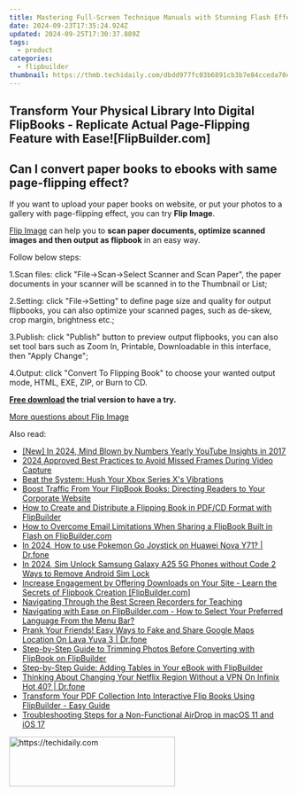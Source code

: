 ```yaml
---
title: Mastering Full-Screen Technique Manuals with Stunning Flash Effects on FlipBuilder.com
date: 2024-09-23T17:35:24.924Z
updated: 2024-09-25T17:30:37.889Z
tags:
  - product
categories:
  - flipbuilder
thumbnail: https://thmb.techidaily.com/dbdd977fc03b6891cb3b7e84cceda70cd02add2f2e15c2683531919a3387ddeb.jpg
---
```


## Transform Your Physical Library Into Digital FlipBooks - Replicate Actual Page-Flipping Feature with Ease![FlipBuilder.com]

## Can I convert paper books to ebooks with same page-flipping effect?

If you want to upload your paper books on website, or put your photos to a gallery with page-flipping effect, you can try **Flip Image**. 

[Flip Image](https://tools.techidaily.com/flipbuilder/products/) can help you to **scan paper documents, optimize scanned images and then output as flipbook** in an easy way.

Follow below steps:

1.Scan files: click "File->Scan->Select Scanner and Scan Paper", the paper documents in your scanner will be scanned in to the Thumbnail or List;

2.Setting: click "File->Setting" to define page size and quality for output flipbooks, you can also optimize your scanned pages, such as de-skew, crop margin, brightness etc.;

3.Publish: click "Publish" button to preview output flipbooks, you can also set tool bars such as Zoom In, Printable, Downloadable in this interface, then "Apply Change";

4.Output: click "Convert To Flipping Book" to choose your wanted output mode, HTML, EXE, ZIP, or Burn to CD.

**[Free download](https://tools.techidaily.com/flipbuilder/products/) the trial version to have a try.** 

[More questions about Flip Image](https://tools.techidaily.com/flipbuilder/products/)

<ins class="adsbygoogle"
     style="display:block"
     data-ad-format="autorelaxed"
     data-ad-client="ca-pub-7571918770474297"
     data-ad-slot="1223367746"></ins>

<ins class="adsbygoogle"
     style="display:block"
     data-ad-client="ca-pub-7571918770474297"
     data-ad-slot="8358498916"
     data-ad-format="auto"
     data-full-width-responsive="true"></ins>

<span class="atpl-alsoreadstyle">Also read:</span>
<div><ul>
<li><a href="https://youtube-lab.techidaily.com/n-2024-mind-blown-by-numbers-yearly-youtube-insights-in-2017/"><u>[New] In 2024, Mind Blown by Numbers Yearly YouTube Insights in 2017</u></a></li>
<li><a href="https://screen-sharing-recording.techidaily.com/2024-approved-best-practices-to-avoid-missed-frames-during-video-capture/"><u>2024 Approved Best Practices to Avoid Missed Frames During Video Capture</u></a></li>
<li><a href="https://games-able.techidaily.com/beat-the-system-hush-your-xbox-series-xs-vibrations/"><u>Beat the System: Hush Your Xbox Series X's Vibrations</u></a></li>
<li><a href="https://fox-tls.techidaily.com/boost-traffic-from-your-flipbook-books-directing-readers-to-your-corporate-website/"><u>Boost Traffic From Your FlipBook Books: Directing Readers to Your Corporate Website</u></a></li>
<li><a href="https://fox-tls.techidaily.com/how-to-create-and-distribute-a-flipping-book-in-pdfcd-format-with-flipbuilder/"><u>How to Create and Distribute a Flipping Book in PDF/CD Format with FlipBuilder</u></a></li>
<li><a href="https://fox-tls.techidaily.com/how-to-overcome-email-limitations-when-sharing-a-flipbook-built-in-flash-on-flipbuildercom/"><u>How to Overcome Email Limitations When Sharing a FlipBook Built in Flash on FlipBuilder.com</u></a></li>
<li><a href="https://android-pokemon-go.techidaily.com/in-2024-how-to-use-pokemon-go-joystick-on-huawei-nova-y71-drfone-by-drfone-virtual-android/"><u>In 2024, How to use Pokemon Go Joystick on Huawei Nova Y71? | Dr.fone</u></a></li>
<li><a href="https://sim-unlock.techidaily.com/in-2024-sim-unlock-samsung-galaxy-a25-5g-phones-without-code-2-ways-to-remove-android-sim-lock-by-drfone-android/"><u>In 2024, Sim Unlock Samsung Galaxy A25 5G Phones without Code 2 Ways to Remove Android Sim Lock</u></a></li>
<li><a href="https://fox-tls.techidaily.com/increase-engagement-by-offering-downloads-on-your-site-learn-the-secrets-of-flipbook-creation-flipbuildercom/"><u>Increase Engagement by Offering Downloads on Your Site - Learn the Secrets of Flipbook Creation [FlipBuilder.com]</u></a></li>
<li><a href="https://video-screen-grab.techidaily.com/navigating-through-the-best-screen-recorders-for-teaching/"><u>Navigating Through the Best Screen Recorders for Teaching</u></a></li>
<li><a href="https://fox-tls.techidaily.com/navigating-with-ease-on-flipbuildercom-how-to-select-your-preferred-language-from-the-menu-bar/"><u>Navigating with Ease on FlipBuilder.com - How to Select Your Preferred Language From the Menu Bar?</u></a></li>
<li><a href="https://fake-location.techidaily.com/prank-your-friends-easy-ways-to-fake-and-share-google-maps-location-on-lava-yuva-3-drfone-by-drfone-virtual-android/"><u>Prank Your Friends! Easy Ways to Fake and Share Google Maps Location On Lava Yuva 3 | Dr.fone</u></a></li>
<li><a href="https://fox-tls.techidaily.com/step-by-step-guide-to-trimming-photos-before-converting-with-flipbook-on-flipbuilder/"><u>Step-by-Step Guide to Trimming Photos Before Converting with FlipBook on FlipBuilder</u></a></li>
<li><a href="https://fox-tls.techidaily.com/step-by-step-guide-adding-tables-in-your-ebook-with-flipbuilder/"><u>Step-by-Step Guide: Adding Tables in Your eBook with FlipBuilder</u></a></li>
<li><a href="https://fake-location.techidaily.com/thinking-about-changing-your-netflix-region-without-a-vpn-on-infinix-hot-40-drfone-by-drfone-virtual-android/"><u>Thinking About Changing Your Netflix Region Without a VPN On Infinix Hot 40? | Dr.fone</u></a></li>
<li><a href="https://fox-tls.techidaily.com/transform-your-pdf-collection-into-interactive-flip-books-using-flipbuilder-easy-guide/"><u>Transform Your PDF Collection Into Interactive Flip Books Using FlipBuilder - Easy Guide</u></a></li>
<li><a href="https://blog-min.techidaily.com/troubleshooting-steps-for-a-non-functional-airdrop-in-macos-11-and-ios-17/"><u>Troubleshooting Steps for a Non-Functional AirDrop in macOS 11 and iOS 17</u></a></li>
</ul></div>

<!-- affiliate ads begin -->
<a href="https://aligracehair.sjv.io/c/5597632/1885943/19272" target="_top" id="1885943">
  <img src="//a.impactradius-go.com/display-ad/19272-1885943" border="0" alt="https://techidaily.com" width="300" height="90"/>
</a>
<img height="0" width="0" src="https://aligracehair.sjv.io/i/5597632/1885943/19272" style="position:absolute;visibility:hidden;" border="0" />
<!-- affiliate ads end -->

